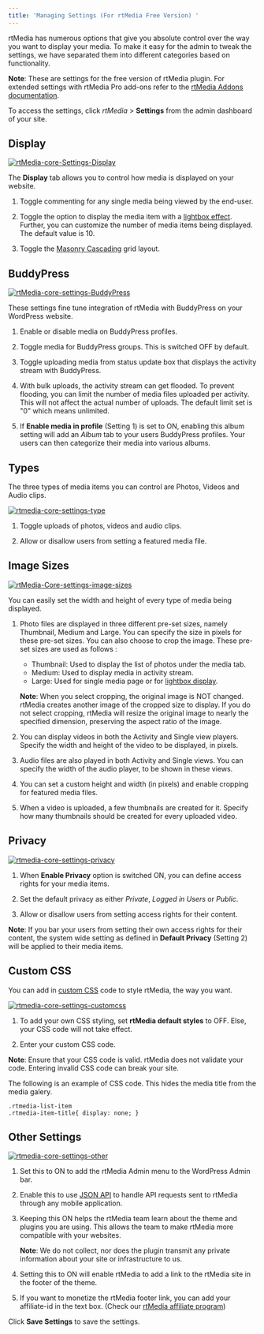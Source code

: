 ```yaml
---
title: 'Managing Settings (For rtMedia Free Version) '
---
```


rtMedia has numerous options that give you absolute control over the way you want to display your media. To make it easy for the admin to tweak the settings,  we have separated them into different categories based on functionality.

**Note**: These are settings for the free version of rtMedia plugin. For extended settings with rtMedia Pro add-ons refer to the [rtMedia Addons documentation](/rtmedia/addons/).

To access the settings, click *rtMedia* > **Settings** from the admin dashboard of your site.

## Display


[![rtMedia-core-Settings-Display](http://docs.rtcamp.com/wp-content/uploads/2014/07/rtMedia-core-Settings-Display.png)](http://docs.rtcamp.com/wp-content/uploads/2014/07/rtMedia-core-Settings-Display.png)

The **Display** tab allows you to control how media is displayed on your website.

	
  1. Toggle commenting for any single media being viewed by the end-user.

	
  2. Toggle the option to display the media item with a [lightbox effect](http://lokeshdhakar.com/projects/lightbox2/). Further, you can customize the number of media items being displayed. The default value is 10.

	
  3. Toggle the [Masonry Cascading](http://masonry.desandro.com/) grid layout. 


## BuddyPress


[![rtMedia-core-settings-BuddyPress](http://docs.rtcamp.com/wp-content/uploads/2014/07/rtMedia-core-settings-BuddyPress.png)](http://docs.rtcamp.com/wp-content/uploads/2014/07/rtMedia-core-settings-BuddyPress.png)

	
These settings fine tune integration of rtMedia with BuddyPress on your WordPress website.

	
  1. Enable or disable media on BuddyPress profiles.

	
  2. Toggle media for BuddyPress groups. This is switched OFF by default.

	
  3. Toggle uploading media from status update box that displays the activity stream with BuddyPress.
  
  4. With bulk uploads, the activity stream can get flooded. To prevent flooding, you can limit the number of media files uploaded per activity. This will not affect the actual number of uploads. The default limit set is "0" which means unlimited.

  5. If **Enable media in profile** (Setting 1) is set to ON, enabling this album setting will add an *Album* tab to your users BuddyPress profiles. Your users can then categorize their media into various albums.


## Types

The three types of media items you can control are Photos, Videos and Audio clips.

[![rtmedia-core-settings-type](http://docs.rtcamp.com/wp-content/uploads/2014/07/rtmedia-core-settings-type.png)](http://docs.rtcamp.com/wp-content/uploads/2014/07/rtmedia-core-settings-type.png)


  1. Toggle uploads of photos, videos and audio clips.

	
  2. Allow or disallow users from setting a featured media file.

## Image Sizes


[![rtMedia-Core-settings-image-sizes](http://docs.rtcamp.com/wp-content/uploads/2014/07/rtMedia-Core-settings-image-sizes.png)](http://docs.rtcamp.com/wp-content/uploads/2014/07/rtMedia-Core-settings-image-sizes.png)

You can easily set the width and height of every type of media being displayed.


  1. Photo files are displayed in three different pre-set sizes, namely Thumbnail, Medium and Large. You can specify the size in pixels for these pre-set sizes. You can also choose to crop the image. These pre-set sizes are used as follows :
  
      * Thumbnail: Used to display the list of photos under the media tab.
      * Medium: Used to display media in activity stream.
      * Large: Used for single media page or for [lightbox display](http://lokeshdhakar.com/projects/lightbox2/).

      **Note**: When you select cropping, the original image is NOT changed. rtMedia creates another image of the cropped size to display. If you do not select cropping, rtMedia will resize the original image to nearly the specified dimension, preserving the aspect ratio of the image.
	
  2. You can display videos in both the Activity and Single view players. Specify the width and height of the video to be displayed, in pixels.

	
  3. Audio files are also played in both Activity and Single views. You can specify the width of the audio player, to be shown in these views.

	
  4. You can set a custom height and width (in pixels) and enable cropping for featured media files.

	
  5. When a video is uploaded, a few thumbnails are created for it. Specify how many thumbnails should be created for every uploaded video.


## Privacy


[![rtmedia-core-settings-privacy](http://docs.rtcamp.com/wp-content/uploads/2014/07/rtmedia-core-settings-privacy.png)](http://docs.rtcamp.com/wp-content/uploads/2014/07/rtmedia-core-settings-privacy.png)

	
  1. When **Enable Privacy** option is switched ON, you can define access rights for your media items. 

	
  2. Set the default privacy as either *Private*, *Logged in Users* or *Public*.

	
  3. Allow or disallow users from setting access rights for their content.
  
   **Note**: If you bar your users from setting their own access rights for their content, the system wide setting as defined in **Default Privacy** (Setting 2) will be applied to their media items.

## Custom CSS

You can add in [custom CSS](http://www.w3schools.com/css/) code to style rtMedia, the way you want. 

[![rtmedia-core-settings-customcss](http://docs.rtcamp.com/wp-content/uploads/2014/07/rtmedia-core-settings-customcss.png)](http://docs.rtcamp.com/wp-content/uploads/2014/07/rtmedia-core-settings-customcss.png)

	
  1. To add your own CSS styling, set **rtMedia default styles** to OFF. Else, your CSS code will not take effect.

	
  2. Enter your custom CSS code.
  
   **Note**: Ensure that your CSS code is valid. rtMedia does not validate your code. Entering invalid CSS code can break your site.

The following is an example of CSS code. This hides the media title from the media galery.

    .rtmedia-list-item
    .rtmedia-item-title{ display: none; }


## Other Settings


[![rtmedia-core-settings-other](http://docs.rtcamp.com/wp-content/uploads/2014/07/rtmedia-core-settings-other.png)](http://docs.rtcamp.com/wp-content/uploads/2014/07/rtmedia-core-settings-other.png)


  1. Set this to ON to add the rtMedia Admin menu to the WordPress Admin bar.

	
  2. Enable this to use [JSON API](/rtmedia/docs/developer/json-api/) to handle API requests sent to rtMedia through any mobile application.

	
  3. Keeping this ON helps the rtMedia team learn about the theme and plugins you are using. This allows the team to make rtMedia more compatible with your websites. 
  
      **Note**: We do not collect, nor does the plugin transmit any private information about your site or infrastructure to us.

	
  4. Setting this to ON will enable rtMedia to add a link to the rtMedia site in the footer of the theme.

	
  5. If you want to monetize the rtMedia footer link, you can add your affiliate-id in the text box. (Check our [rtMedia affiliate program](https://rtcamp.com/affiliates/))


Click **Save Settings** to save the settings.
